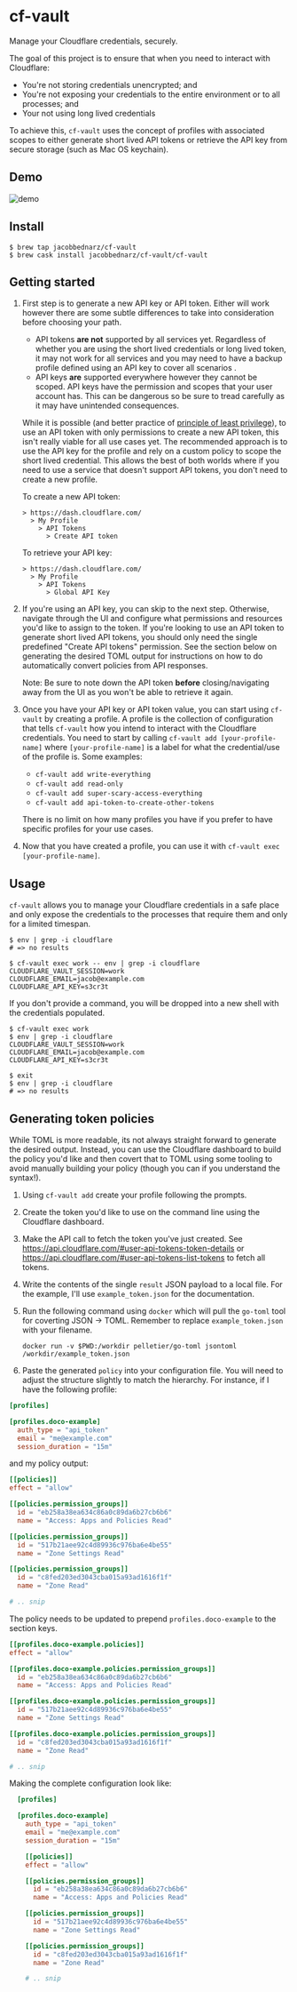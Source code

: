 # cf-vault

Manage your Cloudflare credentials, securely.

The goal of this project is to ensure that when you need to interact with Cloudflare:

- You're not storing credentials unencrypted; and
- You're not exposing your credentials to the entire environment or to all
  processes; and
- Your not using long lived credentials

To achieve this, `cf-vault` uses the concept of profiles with associated scopes
to either generate short lived API tokens or retrieve the API key from secure
storage (such as Mac OS keychain).

## Demo

![demo](https://user-images.githubusercontent.com/283234/94203859-8c2d8680-ff03-11ea-8cd6-21161224c2ff.gif)


## Install

```
$ brew tap jacobbednarz/cf-vault
$ brew cask install jacobbednarz/cf-vault/cf-vault
```

## Getting started

1. First step is to generate a new API key or API token. Either will work
   however there are some subtle differences to take into consideration before
   choosing your path.

   - API tokens **are not** supported by all services yet. Regardless of whether
     you are using the short lived credentials or long lived token, it may not
     work for all services and you may need to have a backup profile defined
     using an API key to cover all scenarios .
   - API keys **are** supported everywhere however they cannot be scoped. API
     keys have the permission and scopes that your user account has. This can be
     dangerous so be sure to tread carefully as it may have unintended consequences.

   While it is possible (and better practice of [principle of least privilege]),
   to use an API token with only permissions to create a new API token, this
   isn't really viable for all use cases yet. The recommended approach is to use
   the API key for the profile and rely on a custom policy to scope the short
   lived credential. This allows the best of both worlds where if you need to
   use a service that doesn't support API tokens, you don't need to create a new
   profile.

   To create a new API token:

   ```
   > https://dash.cloudflare.com/
     > My Profile
       > API Tokens
         > Create API token
   ```

   To retrieve your API key:

    ```
    > https://dash.cloudflare.com/
      > My Profile
        > API Tokens
          > Global API Key
    ```

1. If you're using an API key, you can skip to the next step. Otherwise,
   navigate through the UI and configure what permissions and resources you'd
   like to assign to the token. If you're looking to use an API token to
   generate short lived API tokens, you should only need the single predefined
   "Create API tokens" permission. See the section below on generating the desired
   TOML output for instructions on how to do automatically convert policies from
   API responses.

   Note: Be sure to note down the API token **before** closing/navigating away
   from the UI as you won't be able to retrieve it again.

1. Once you have your API key or API token value, you can start using `cf-vault`
   by creating a profile. A profile is the collection of configuration that
   tells `cf-vault` how you intend to interact with the Cloudflare credentials.
   You need to start by calling `cf-vault add
   [your-profile-name]` where `[your-profile-name]` is a label for what the
   credential/use of the profile is. Some examples:

   - `cf-vault add write-everything`
   - `cf-vault add read-only`
   - `cf-vault add super-scary-access-everything`
   - `cf-vault add api-token-to-create-other-tokens`

   There is no limit on how many profiles you have if you prefer to have
   specific profiles for your use cases.

1. Now that you have created a profile, you can use it with `cf-vault exec
   [your-profile-name]`.

## Usage

`cf-vault` allows you to manage your Cloudflare credentials in a safe place and
only expose the credentials to the processes that require them and only for a
limited timespan.

```shell
$ env | grep -i cloudflare
# => no results

$ cf-vault exec work -- env | grep -i cloudflare
CLOUDFLARE_VAULT_SESSION=work
CLOUDFLARE_EMAIL=jacob@example.com
CLOUDFLARE_API_KEY=s3cr3t
```

If you don't provide a command, you will be dropped into a new shell with the
credentials populated.

```shell
$ cf-vault exec work
$ env | grep -i cloudflare
CLOUDFLARE_VAULT_SESSION=work
CLOUDFLARE_EMAIL=jacob@example.com
CLOUDFLARE_API_KEY=s3cr3t

$ exit
$ env | grep -i cloudflare
# => no results
```

## Generating token policies

While TOML is more readable, its not always straight forward to generate the
desired output. Instead, you can use the Cloudflare dashboard to build the
policy you'd like and then covert that to TOML using some tooling to avoid
manually building your policy (though you can if you understand the syntax!).

1. Using `cf-vault add` create your profile following the prompts.
1. Create the token you'd like to use on the command line using the Cloudflare
   dashboard.
1. Make the API call to fetch the token you've just created. See
   https://api.cloudflare.com/#user-api-tokens-token-details or
   https://api.cloudflare.com/#user-api-tokens-list-tokens to fetch all tokens.
1. Write the contents of the single `result` JSON payload to a local file. For
   the example, I'll use `example_token.json` for the documentation.
1. Run the following command using `docker` which will pull the `go-toml` tool
   for coverting JSON -> TOML. Remember to replace `example_token.json` with
   your filename.

   ```
   docker run -v $PWD:/workdir pelletier/go-toml jsontoml /workdir/example_token.json
   ```

1. Paste the generated `policy` into your configuration file. You will need to
   adjust the structure slightly to match the hierarchy. For instance, if I have
  the following profile:

  ```toml
  [profiles]

  [profiles.doco-example]
    auth_type = "api_token"
    email = "me@example.com"
    session_duration = "15m"
  ```

  and my policy output:

  ```toml
  [[policies]]
  effect = "allow"

  [[policies.permission_groups]]
    id = "eb258a38ea634c86a0c89da6b27cb6b6"
    name = "Access: Apps and Policies Read"

  [[policies.permission_groups]]
    id = "517b21aee92c4d89936c976ba6e4be55"
    name = "Zone Settings Read"

  [[policies.permission_groups]]
    id = "c8fed203ed3043cba015a93ad1616f1f"
    name = "Zone Read"

  # .. snip
  ```

  The policy needs to be updated to prepend `profiles.doco-example` to the
  section keys.

  ```toml
  [[profiles.doco-example.policies]]
  effect = "allow"

  [[profiles.doco-example.policies.permission_groups]]
    id = "eb258a38ea634c86a0c89da6b27cb6b6"
    name = "Access: Apps and Policies Read"

  [[profiles.doco-example.policies.permission_groups]]
    id = "517b21aee92c4d89936c976ba6e4be55"
    name = "Zone Settings Read"

  [[profiles.doco-example.policies.permission_groups]]
    id = "c8fed203ed3043cba015a93ad1616f1f"
    name = "Zone Read"

  # .. snip
  ```

  Making the complete configuration look like:

```toml
  [profiles]

  [profiles.doco-example]
    auth_type = "api_token"
    email = "me@example.com"
    session_duration = "15m"

    [[policies]]
    effect = "allow"

    [[policies.permission_groups]]
      id = "eb258a38ea634c86a0c89da6b27cb6b6"
      name = "Access: Apps and Policies Read"

    [[policies.permission_groups]]
      id = "517b21aee92c4d89936c976ba6e4be55"
      name = "Zone Settings Read"

    [[policies.permission_groups]]
      id = "c8fed203ed3043cba015a93ad1616f1f"
      name = "Zone Read"

    # .. snip
  ```

[principle of least privilege]: https://en.wikipedia.org/wiki/Principle_of_least_privilege
